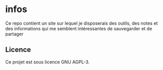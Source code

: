# infos
Ce repo contient un site sur lequel je disposerais des outils, des notes et des informations qui me semblent intéressantes de sauvegarder et de partager


## Licence  
Ce projet est sous licence GNU AGPL-3[](https://www.gnu.org/licenses/agpl-3.0.en.html).  


